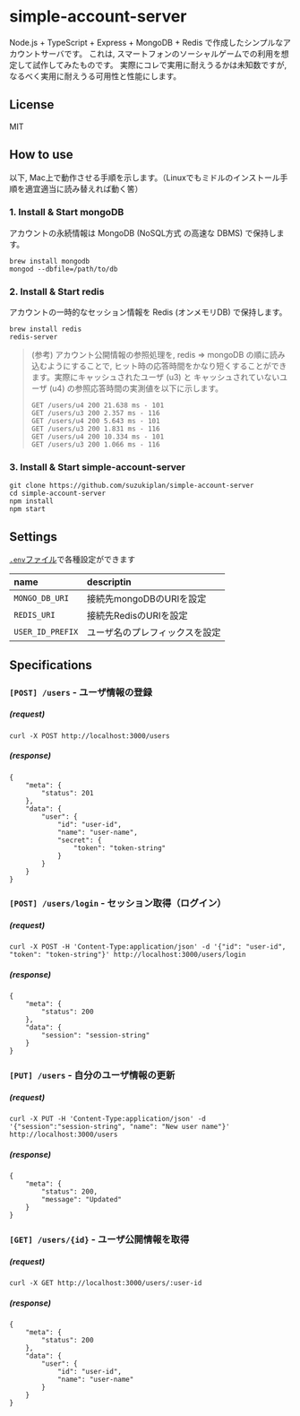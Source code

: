 # simple-account-server

Node.js + TypeScript + Express + MongoDB + Redis で作成したシンプルなアカウントサーバです。
これは, スマートフォンのソーシャルゲームでの利用を想定して試作してみたものです。
実際にコレで実用に耐えうるかは未知数ですが, なるべく実用に耐えうる可用性と性能にします。

## License
MIT

## How to use
以下, Mac上で動作させる手順を示します。（Linuxでもミドルのインストール手順を適宜適当に読み替えれば動く筈）

### 1. Install & Start mongoDB
アカウントの永続情報は MongoDB (NoSQL方式 の高速な DBMS) で保持します。
```
brew install mongodb
mongod --dbfile=/path/to/db
```

### 2. Install & Start redis
アカウントの一時的なセッション情報を Redis (オンメモリDB) で保持します。
```
brew install redis
redis-server
```

> (参考) アカウント公開情報の参照処理を, redis ⇒ mongoDB の順に読み込むようにすることで, ヒット時の応答時間をかなり短くすることができます。実際にキャッシュされたユーザ (u3) と キャッシュされていないユーザ (u4) の参照応答時間の実測値を以下に示します。
> ```
> GET /users/u4 200 21.638 ms - 101
> GET /users/u3 200 2.357 ms - 116
> GET /users/u4 200 5.643 ms - 101
> GET /users/u3 200 1.831 ms - 116
> GET /users/u4 200 10.334 ms - 101
> GET /users/u3 200 1.066 ms - 116
> ```

### 3. Install & Start simple-account-server
```
git clone https://github.com/suzukiplan/simple-account-server
cd simple-account-server
npm install
npm start
```

## Settings

[`.env`ファイル](.env)で各種設定ができます

|name|descriptin|
|:---|:---|
|`MONGO_DB_URI`|接続先mongoDBのURIを設定|
|`REDIS_URI`|接続先RedisのURIを設定|
|`USER_ID_PREFIX`|ユーザ名のプレフィックスを設定|

## Specifications

### `[POST] /users` - ユーザ情報の登録
##### (request)
```
curl -X POST http://localhost:3000/users
```

##### (response)
```
{
    "meta": {
        "status": 201
    },
    "data": {
        "user": {
            "id": "user-id",
            "name": "user-name",
            "secret": {
                "token": "token-string"
            }
        }
    }
}
```

### `[POST] /users/login` - セッション取得（ログイン）
##### (request)
```
curl -X POST -H 'Content-Type:application/json' -d '{"id": "user-id", "token": "token-string"}' http://localhost:3000/users/login
```

##### (response)
```
{
    "meta": {
        "status": 200
    },
    "data": {
        "session": "session-string"
    }
}
```

### `[PUT] /users` - 自分のユーザ情報の更新
##### (request)
```
curl -X PUT -H 'Content-Type:application/json' -d '{"session":"session-string", "name": "New user name"}' http://localhost:3000/users
```

##### (response)
```
{
    "meta": {
        "status": 200,
        "message": "Updated"
    }
}
```

### `[GET] /users/{id}` - ユーザ公開情報を取得
##### (request)
```
curl -X GET http://localhost:3000/users/:user-id
```

##### (response)
```
{
    "meta": {
        "status": 200
    },
    "data": {
        "user": {
            "id": "user-id",
            "name": "user-name"
        }
    }
}
```

